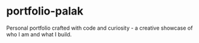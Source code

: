 # portfolio-palak
Personal portfolio crafted with code and curiosity - a creative showcase of who I am and what I build.
